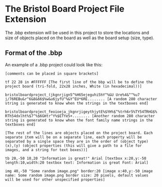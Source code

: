 # The Bristol Board Project File Extension
The .bbp extension will be used in this project to store the locations and size of objects placed on the board as well as the board setup (size, type).

## Format of the .bbp
An example of a .bbp project could look like this:

`[comments can be placed in square brackets]`

`tf 22 28 in #FFFFFF [The first line of the bbp will be to define the project board (tri-fold, 22x28 inches, White (in hexadecimal))]`

`bristolboardproject_(jkgnrjign5^%H65ejeguhi5hY^%&U Ure%4&^^%u7 j/76REBu&r^6&8&66$%w&u6jyfU^%&Y^EU*6RE........ [A random 280 character string is generated to know when the strings in the textboxes end]`

`bristolboardproject_feoioeja_jkgnrjigeythjytE%$YH%$^%trh6r5%TY54TRHG$%RTh54dxlht%$7^%$6GHtr^Y%$ETYe5+........ [Another random 280 character string is generated to know when the font family name strings in the textboxes end]`

`[The rest of the lines are objects placed on the project board. Each separate item will be on a separate line, each property will be separated by a single space they are in the order of (object type) (x),(y) (object properties (this will give a path to a file for images, and a string for text boxes))]`

`tb 20,-50 10,20 "Information is great!" Arial [textbox x:20,y:-50 length:10,width:20 textbox text: Information is great Font: Arial]`

`img 40,-50 "Some random image.png" border:20 [image x:40,y:-50 image name: Some random image.png border size: 20 pixels, default values will be used for other unspecified properties]`
